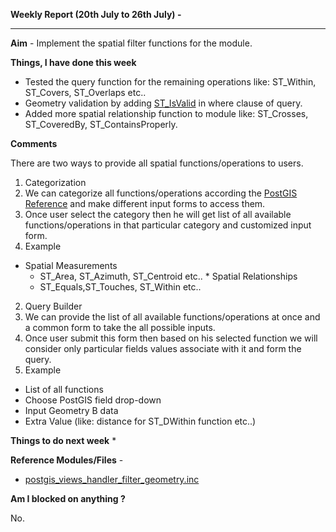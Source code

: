 **Weekly Report (20th July to 26th July) -**

***

**Aim** - Implement the spatial filter functions for the module.

**Things, I have done this week**
* Tested the query function for the remaining operations like: ST_Within, ST_Covers, ST_Overlaps etc..
* Geometry validation by adding [ST_IsValid](http://postgis.refractions.net/documentation/manual-1.4/ST_IsValid.html) in where clause of query.
* Added more spatial relationship function to module like: ST_Crosses, ST_CoveredBy, ST_ContainsProperly.


**Comments**

There are two ways to provide all spatial functions/operations to users.

1. Categorization
 1. We can categorize all functions/operations according the [PostGIS Reference](http://postgis.net/docs/manual-2.0/reference.html#Spatial_Relationships_Measurements) and make different input forms to access them. 
 2. Once user select the category then he will get list of all available functions/operations in that particular category and customized input form.
 3. Example
   * Spatial Measurements
     * ST_Area, ST_Azimuth, ST_Centroid etc..
    * Spatial Relationships
      * ST_Equals,ST_Touches, ST_Within etc..

2. Query Builder
  1. We can provide the list of all available functions/operations at once and a common form to take the all possible inputs.
  2. Once user submit this form then based on his selected function we will consider only particular fields values associate with it and form the query. 
  3. Example
   * List of all functions
   * Choose PostGIS field drop-down
   * Input Geometry B data
   * Extra Value (like: distance for ST_DWithin function etc..)


**Things to do next week**
* 

**Reference Modules/Files** - 
* [postgis_views_handler_filter_geometry.inc](https://github.com/panwarnaveen9/View-Module-for-Cartaro-GSOC2014/blob/20964232f29365a6ff28f54c11b09244936f9eec/cartaro/profiles/cartaro/modules/contrib/postgis/views/postgis_views_handler_filter_geometry.inc) 

**Am I blocked on anything ?**

No.